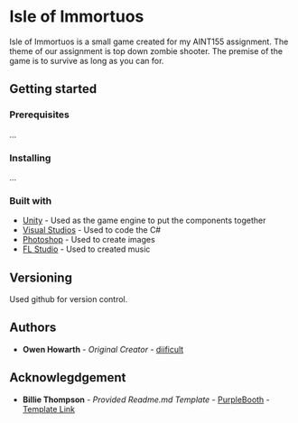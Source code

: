 # Isle of Immortuos

Isle of Immortuos is a small game created for my AINT155 assignment. The theme of our assignment is top down zombie shooter. The premise of the game is to survive as long as you can for.

## Getting started

### Prerequisites
...

### Installing
...

### Built with

* [Unity](https://unity3d.com/) - Used as the game engine to put the components together
* [Visual Studios](https://visualstudio.microsoft.com/) - Used to code the C#
* [Photoshop](https://www.adobe.com/uk/products/photoshop.html) - Used to create images
* [FL Studio](https://www.image-line.com/flstudio/) - Used to created music

## Versioning

Used github for version control.

## Authors
 * **Owen Howarth** - *Original Creator* - [diificult](https://github.com/diificult)

## Acknowlegdgement 
* **Billie Thompson** - *Provided Readme.md Template* - [PurpleBooth](https://github.com/PurpleBooth) - [Template Link](https://gist.github.com/PurpleBooth/109311bb0361f32d87a2)
